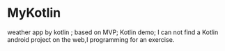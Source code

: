 # MyKotlin
weather app by kotlin ;
based on MVP;
Kotlin demo;
I can not find  a Kotlin android project on the web,I programming for an exercise.
